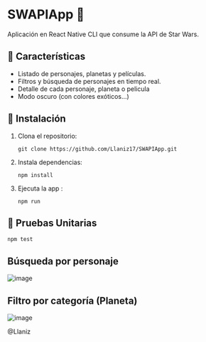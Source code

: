 # SWAPIApp 🚀

Aplicación en React Native CLI que consume la API de Star Wars.

## 📌 Características
- Listado de personajes, planetas y películas.
- Filtros y búsqueda de personajes en tiempo real.
- Detalle de cada personaje, planeta o pelicula
- Modo oscuro (con colores exóticos...)

## 🔧 Instalación
1. Clona el repositorio:
   ```
   git clone https://github.com/Llaniz17/SWAPIApp.git
   ```

2. Instala dependencias:
   ```
   npm install
   ```

3. Ejecuta la app :
   ```
   npm run
   ```

## 🧪 Pruebas Unitarias
   ```
   npm test
   ```

## Búsqueda por personaje
![image](https://github.com/user-attachments/assets/fb1b79e8-b167-46cb-8e9b-64f45170294f)

## Filtro por categoría (Planeta)
![image](https://github.com/user-attachments/assets/3fb76c75-6462-4fb5-bc2e-13ed8bc47f18)


   
@Llaniz
